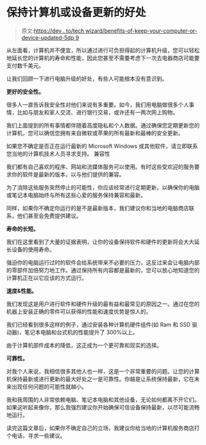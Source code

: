 # 保持计算机或设备更新的好处

> 原文:[https://dev . to/tech wizard/benefits-of-keep-your-computer-or-device-updated-5dp 9](https://dev.to/techwizard/benefits-of-keeping-your-computer-or-device-updated-5dp9)

从左面看，计算机并不便宜，所以通过进行可负担得起的计算机升级，您可以轻松地延长您的计算机的寿命和性能，因此您甚至不需要考虑下一次去电器商店可能要支付数千美元。

让我们回顾一下进行电脑升级的好处，有些人可能根本没有意识到。

**更好的安全性。**

很多人一直告诉我安全性对他们来说有多重要。如今，我们用电脑做很多个人事情，比如与朋友和家人交流、进行银行交易，或许还有一两次网上购物。

我们上面提到的所有事情都伴随着高度隐私和个人数据。通过确保您定期更新您的计算机，您可以确信您拥有来自微软或苹果的所有最新和最棒的安全更新。

如果您不确定是否正在运行最新的 Microsoft Windows 或其他软件，请立即联系您当地的计算机技术人员寻求支持。
兼容性

我们都有自己喜欢的程序、网站和流媒体服务可以使用。有时这些受欢迎的服务要求你的软件是最新的版本，以与他们提供的兼容。

为了消除这些服务突然停止的可能性，你应该经常进行定期更新，以确保你的电脑或笔记本电脑始终与所有这些心爱的服务保持兼容和最新。

同样，如果你不确定你运行的是不是最新版本，我们建议你和当地的电脑商店联系，他们甚至会免费提供建议。

**寿命的长短。**

我们在这里看到了大量的证据表明，让你的设备保持软件和硬件的更新将会大大延长设备的使用寿命。

强迫你的电脑运行过时的软件会给系统带来不必要的压力，这反过来会让电脑内部的零部件加倍努力地工作。通过保持所有内容都是最新的，您可以放心地知道您的计算机正在以它应该的方式运行。

**速度&性能。**

我们发现这是用户进行软件和硬件升级的最有益和最常见的原因之一。通过在您的机器上安装正确的零件可以获得的性能和速度优势是惊人的。

我们已经看到很多这样的例子，通过安装各种计算机硬件组件(如 Ram 和 SSD 驱动器)，笔记本电脑和台式机的性能提升了 300%以上。

由于计算机部件成本的降低，这正成为一个更可靠和现实的选择。

**可靠性。**

对我个人来说，我相信很多其他人也一样，这是一个非常重要的问题。让您的计算机保持最新或进行更新的最大好处之一是可靠性。你越是让系统保持最新，它在未来出现任何问题的可能性就越小。

我和我周围的人非常依赖电脑、笔记本电脑和其他设备，无论如何都离不开它们。如果这听起来像你，那么我强烈建议你开始确保可信设备保持最新，以尽可能流畅地运行。

读完这篇文章后，如果你不确定自己的立场，我建议你给当地的计算机服务商店打个电话，寻求一些建议。